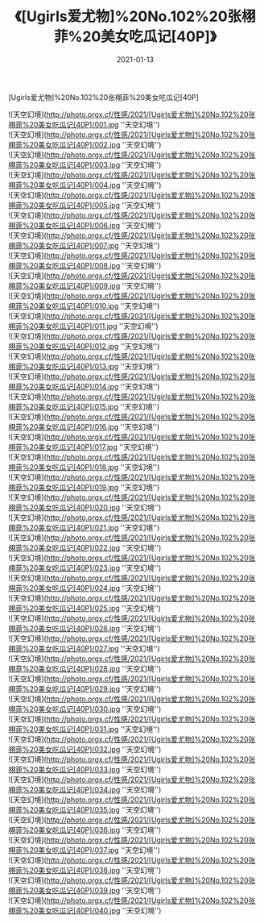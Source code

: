 ﻿---
layout: post
title: 《[Ugirls爱尤物]%20No.102%20张栩菲%20美女吃瓜记[40P]》
date: 2021-01-13
img: http://photo.orgx.cf/性感/2021/[Ugirls爱尤物]%20No.102%20张栩菲%20美女吃瓜记[40P]/000.jpg
tags: [美女,性感,泳衣]
---

[Ugirls爱尤物]%20No.102%20张栩菲%20美女吃瓜记[40P]



![天空幻境](http://photo.orgx.cf/性感/2021/[Ugirls爱尤物]%20No.102%20张栩菲%20美女吃瓜记[40P]/001.jpg ''天空幻境'')<br>
![天空幻境](http://photo.orgx.cf/性感/2021/[Ugirls爱尤物]%20No.102%20张栩菲%20美女吃瓜记[40P]/002.jpg ''天空幻境'')<br>
![天空幻境](http://photo.orgx.cf/性感/2021/[Ugirls爱尤物]%20No.102%20张栩菲%20美女吃瓜记[40P]/003.jpg ''天空幻境'')<br>
![天空幻境](http://photo.orgx.cf/性感/2021/[Ugirls爱尤物]%20No.102%20张栩菲%20美女吃瓜记[40P]/004.jpg ''天空幻境'')<br>
![天空幻境](http://photo.orgx.cf/性感/2021/[Ugirls爱尤物]%20No.102%20张栩菲%20美女吃瓜记[40P]/005.jpg ''天空幻境'')<br>
![天空幻境](http://photo.orgx.cf/性感/2021/[Ugirls爱尤物]%20No.102%20张栩菲%20美女吃瓜记[40P]/006.jpg ''天空幻境'')<br>
![天空幻境](http://photo.orgx.cf/性感/2021/[Ugirls爱尤物]%20No.102%20张栩菲%20美女吃瓜记[40P]/007.jpg ''天空幻境'')<br>
![天空幻境](http://photo.orgx.cf/性感/2021/[Ugirls爱尤物]%20No.102%20张栩菲%20美女吃瓜记[40P]/008.jpg ''天空幻境'')<br>
![天空幻境](http://photo.orgx.cf/性感/2021/[Ugirls爱尤物]%20No.102%20张栩菲%20美女吃瓜记[40P]/009.jpg ''天空幻境'')<br>
![天空幻境](http://photo.orgx.cf/性感/2021/[Ugirls爱尤物]%20No.102%20张栩菲%20美女吃瓜记[40P]/010.jpg ''天空幻境'')<br>
![天空幻境](http://photo.orgx.cf/性感/2021/[Ugirls爱尤物]%20No.102%20张栩菲%20美女吃瓜记[40P]/011.jpg ''天空幻境'')<br>
![天空幻境](http://photo.orgx.cf/性感/2021/[Ugirls爱尤物]%20No.102%20张栩菲%20美女吃瓜记[40P]/012.jpg ''天空幻境'')<br>
![天空幻境](http://photo.orgx.cf/性感/2021/[Ugirls爱尤物]%20No.102%20张栩菲%20美女吃瓜记[40P]/013.jpg ''天空幻境'')<br>
![天空幻境](http://photo.orgx.cf/性感/2021/[Ugirls爱尤物]%20No.102%20张栩菲%20美女吃瓜记[40P]/014.jpg ''天空幻境'')<br>
![天空幻境](http://photo.orgx.cf/性感/2021/[Ugirls爱尤物]%20No.102%20张栩菲%20美女吃瓜记[40P]/015.jpg ''天空幻境'')<br>
![天空幻境](http://photo.orgx.cf/性感/2021/[Ugirls爱尤物]%20No.102%20张栩菲%20美女吃瓜记[40P]/016.jpg ''天空幻境'')<br>
![天空幻境](http://photo.orgx.cf/性感/2021/[Ugirls爱尤物]%20No.102%20张栩菲%20美女吃瓜记[40P]/017.jpg ''天空幻境'')<br>
![天空幻境](http://photo.orgx.cf/性感/2021/[Ugirls爱尤物]%20No.102%20张栩菲%20美女吃瓜记[40P]/018.jpg ''天空幻境'')<br>
![天空幻境](http://photo.orgx.cf/性感/2021/[Ugirls爱尤物]%20No.102%20张栩菲%20美女吃瓜记[40P]/019.jpg ''天空幻境'')<br>
![天空幻境](http://photo.orgx.cf/性感/2021/[Ugirls爱尤物]%20No.102%20张栩菲%20美女吃瓜记[40P]/020.jpg ''天空幻境'')<br>
![天空幻境](http://photo.orgx.cf/性感/2021/[Ugirls爱尤物]%20No.102%20张栩菲%20美女吃瓜记[40P]/021.jpg ''天空幻境'')<br>
![天空幻境](http://photo.orgx.cf/性感/2021/[Ugirls爱尤物]%20No.102%20张栩菲%20美女吃瓜记[40P]/022.jpg ''天空幻境'')<br>
![天空幻境](http://photo.orgx.cf/性感/2021/[Ugirls爱尤物]%20No.102%20张栩菲%20美女吃瓜记[40P]/023.jpg ''天空幻境'')<br>
![天空幻境](http://photo.orgx.cf/性感/2021/[Ugirls爱尤物]%20No.102%20张栩菲%20美女吃瓜记[40P]/024.jpg ''天空幻境'')<br>
![天空幻境](http://photo.orgx.cf/性感/2021/[Ugirls爱尤物]%20No.102%20张栩菲%20美女吃瓜记[40P]/025.jpg ''天空幻境'')<br>
![天空幻境](http://photo.orgx.cf/性感/2021/[Ugirls爱尤物]%20No.102%20张栩菲%20美女吃瓜记[40P]/026.jpg ''天空幻境'')<br>
![天空幻境](http://photo.orgx.cf/性感/2021/[Ugirls爱尤物]%20No.102%20张栩菲%20美女吃瓜记[40P]/027.jpg ''天空幻境'')<br>
![天空幻境](http://photo.orgx.cf/性感/2021/[Ugirls爱尤物]%20No.102%20张栩菲%20美女吃瓜记[40P]/028.jpg ''天空幻境'')<br>
![天空幻境](http://photo.orgx.cf/性感/2021/[Ugirls爱尤物]%20No.102%20张栩菲%20美女吃瓜记[40P]/029.jpg ''天空幻境'')<br>
![天空幻境](http://photo.orgx.cf/性感/2021/[Ugirls爱尤物]%20No.102%20张栩菲%20美女吃瓜记[40P]/030.jpg ''天空幻境'')<br>
![天空幻境](http://photo.orgx.cf/性感/2021/[Ugirls爱尤物]%20No.102%20张栩菲%20美女吃瓜记[40P]/031.jpg ''天空幻境'')<br>
![天空幻境](http://photo.orgx.cf/性感/2021/[Ugirls爱尤物]%20No.102%20张栩菲%20美女吃瓜记[40P]/032.jpg ''天空幻境'')<br>
![天空幻境](http://photo.orgx.cf/性感/2021/[Ugirls爱尤物]%20No.102%20张栩菲%20美女吃瓜记[40P]/033.jpg ''天空幻境'')<br>
![天空幻境](http://photo.orgx.cf/性感/2021/[Ugirls爱尤物]%20No.102%20张栩菲%20美女吃瓜记[40P]/034.jpg ''天空幻境'')<br>
![天空幻境](http://photo.orgx.cf/性感/2021/[Ugirls爱尤物]%20No.102%20张栩菲%20美女吃瓜记[40P]/035.jpg ''天空幻境'')<br>
![天空幻境](http://photo.orgx.cf/性感/2021/[Ugirls爱尤物]%20No.102%20张栩菲%20美女吃瓜记[40P]/036.jpg ''天空幻境'')<br>
![天空幻境](http://photo.orgx.cf/性感/2021/[Ugirls爱尤物]%20No.102%20张栩菲%20美女吃瓜记[40P]/037.jpg ''天空幻境'')<br>
![天空幻境](http://photo.orgx.cf/性感/2021/[Ugirls爱尤物]%20No.102%20张栩菲%20美女吃瓜记[40P]/038.jpg ''天空幻境'')<br>
![天空幻境](http://photo.orgx.cf/性感/2021/[Ugirls爱尤物]%20No.102%20张栩菲%20美女吃瓜记[40P]/039.jpg ''天空幻境'')<br>
![天空幻境](http://photo.orgx.cf/性感/2021/[Ugirls爱尤物]%20No.102%20张栩菲%20美女吃瓜记[40P]/040.jpg ''天空幻境'')<br>